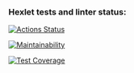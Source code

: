 ### Hexlet tests and linter status:
[![Actions Status](https://github.com/ReginaGiniyatova/frontend-project-46/actions/workflows/hexlet-check.yml/badge.svg)](https://github.com/ReginaGiniyatova/frontend-project-46/actions)

[![Maintainability](https://api.codeclimate.com/v1/badges/910f002e01ae6684c0cb/maintainability)](https://codeclimate.com/github/ReginaGiniyatova/frontend-project-46/maintainability)

[![Test Coverage](https://api.codeclimate.com/v1/badges/910f002e01ae6684c0cb/test_coverage)](https://codeclimate.com/github/ReginaGiniyatova/frontend-project-46/test_coverage) 
